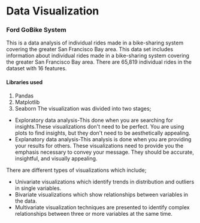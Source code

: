# **Data Visualization**
### **Ford GoBike System**
This is a data analysis of individual rides made in a bike-sharing system covering the greater San Francisco Bay area.
This data set includes information about individual rides made in a bike-sharing system covering the greater San Francisco Bay area.
There are 65,819 individual rides in the dataset with 16 features.

#### Libraries used
1. Pandas
2. Matplotlib
3. Seaborn
The visualization was divided into two stages;
- Exploratory data analysis-This done when you are searching for insights.These visualizations don't need to be perfect. You are using plots to find insights, but they don't need to be aesthetically appealing.
- Explanatory data analysis-This analysis is done when you are providing your results for others.
These visualizations need to provide you the emphasis necessary to convey your message. They should be accurate, insightful, and visually appealing.

There are different types of visualizations which include;
- Univariate visualizations which identify trends in distribution and outliers in single variables. 
- Bivariate visualizations which show relationships between variables in the data.
- Multivariate visualization techniques are presented to identify complex relationships between three or more variables at the same time.
